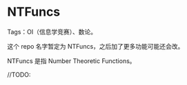 # NTFuncs

Tags：OI（信息学竞赛）、数论。

这个 repo 名字暂定为 NTFuncs，之后加了更多功能可能还会改。

NTFuncs 是指 Number Theoretic Functions。

//TODO: